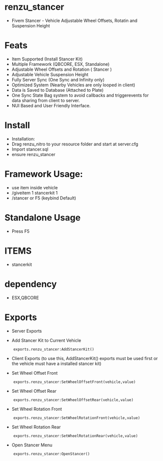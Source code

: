 # renzu_stancer
- Fivem Stancer - Vehicle Adjustable Wheel Offsets, Rotatin and Suspension Height

# Feats
- Item Supported (Install Stancer Kit)
- Multiple Framework (QBCORE, ESX, Standalone)
- Adjustable Wheel Offsets and Rotation ( Stancer )
- Adjustable Vehicle Suspension Height
- Fully Server Sync (One Sync and Infinity only)
- Optimized System (Nearby Vehicles are only looped in client)
- Data is Saved to Database (Attached to Plate)
- One Sync State Bag system to avoid callbacks and triggerevents for data sharing from client to server.
- NUI Based and User Friendly Interface.

# Install
- Installation:
- Drag renzu_nitro to your resource folder and start at server.cfg
- Import stancer.sql
- ensure renzu_stancer


# Framework Usage: 
- use item inside vehicle
- /giveitem 1 stancerkit 1
- /stancer or F5 (keybind Default)

# Standalone Usage
- Press F5


# ITEMS
- stancerkit

# dependency 
- ESX,QBCORE

# Exports

- Server Exports

- Add Stancer Kit to Current Vehicle
```
	exports.renzu_stancer:AddStancerKit()
```

- Client Exports 
(to use this, AddStancerKit() exports must be used first 
or the vehicle must have a installed stancer kit)

- Set Wheel Offset Front
```
	exports.renzu_stancer:SetWheelOffsetFront(vehicle,value)
```
- Set Wheel Offset Rear
```
	exports.renzu_stancer:SetWheelOffsetRear(vehicle,value)
```
- Set Wheel Rotation Front
```
	exports.renzu_stancer:SetWheelRotationFront(vehicle,value)
```
- Set Wheel Rotation Rear
```
	exports.renzu_stancer:SetWheelRotationRear(vehicle,value)
```
- Open Stancer Menu
```
	exports.renzu_stancer:OpenStancer()
```


